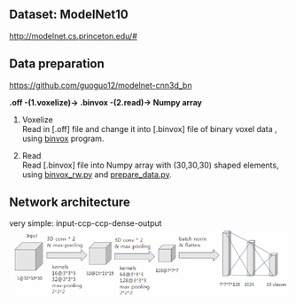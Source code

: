 ## Dataset: ModelNet10 
http://modelnet.cs.princeton.edu/#

## Data preparation 
https://github.com/guoguo12/modelnet-cnn3d_bn

**.off -(1.voxelize)-> .binvox -(2.read)-> Numpy array**

1. Voxelize \
Read in [.off] file and change it into [.binvox] file of binary voxel data , using [binvox](http://www.patrickmin.com/binvox/) program.

2. Read \
Read [.binvox] file into Numpy array with (30,30,30) shaped elements, using [binvox_rw.py](https://github.com/Sooram/ModelNet-3dCNN-tensorflow/blob/master/binvox_rw.py) and [prepare_data.py](https://github.com/Sooram/ModelNet-3dCNN-tensorflow/blob/master/prepare_data.py).

## Network architecture
very simple: input-ccp-ccp-dense-output
![Overview](https://github.com/Sooram/ModelNet-3dCNN-tensorflow/blob/master/network.PNG)
